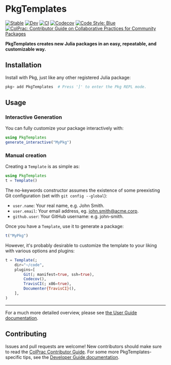 # PkgTemplates

[![Stable](https://img.shields.io/badge/docs-stable-blue.svg)](https://invenia.github.io/PkgTemplates.jl/stable)
[![Dev](https://img.shields.io/badge/docs-dev-blue.svg)](https://invenia.github.io/PkgTemplates.jl/dev)
[![CI](https://github.com/invenia/PkgTemplates.jl/workflows/CI/badge.svg)](https://github.com/invenia/PkgTemplates.jl/actions?query=workflow%3ACI)
[![Codecov](https://codecov.io/gh/invenia/PkgTemplates.jl/branch/master/graph/badge.svg)](https://codecov.io/gh/invenia/PkgTemplates.jl)
[![Code Style: Blue](https://img.shields.io/badge/code%20style-blue-4495d1.svg)](https://github.com/invenia/BlueStyle)
[![ColPrac: Contributor Guide on Collaborative Practices for Community Packages](https://img.shields.io/badge/ColPrac-Contributor%20Guide-blueviolet)](https://github.com/SciML/ColPrac)

**PkgTemplates creates new Julia packages in an easy, repeatable, and customizable way.**

## Installation

Install with Pkg, just like any other registered Julia package:

```jl
pkg> add PkgTemplates  # Press ']' to enter the Pkg REPL mode.
```

## Usage

### Interactive Generation

You can fully customize your package interactively with:

```jl
using PkgTemplates
generate_interactive("MyPkg")
```

### Manual creation

Creating a `Template` is as simple as:

```jl
using PkgTemplates
t = Template()
```

The no-keywords constructor assumes the existence of some preexisting Git configuration (set with `git config --global`):

- `user.name`: Your real name, e.g. John Smith.
- `user.email`: Your email address, eg. john.smith@acme.corp.
- `github.user`: Your GitHub username: e.g. john-smith.

Once you have a `Template`, use it to generate a package:

```jl
t("MyPkg")
```

However, it's probably desirable to customize the template to your liking with various options and plugins:

```jl
t = Template(;
    dir="~/code",
    plugins=[
        Git(; manifest=true, ssh=true),
        Codecov(),
        TravisCI(; x86=true),
        Documenter{TravisCI}(),
    ],
)
```

---

For a much more detailed overview, please see [the User Guide documentation](https://invenia.github.io/PkgTemplates.jl/stable/user/).

## Contributing

Issues and pull requests are welcome!
New contributors should make sure to read the [ColPrac Contributor Guide](https://github.com/SciML/ColPrac).
For some more PkgTemplates-specific tips, see the [Developer Guide documentation](https://invenia.github.io/PkgTemplates.jl/stable/developer/).

